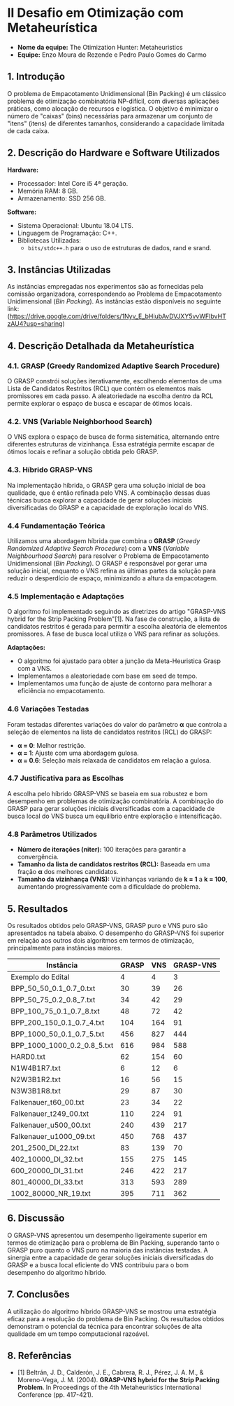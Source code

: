 # II Desafio em Otimização com Metaheurística
- **Nome da equipe:** The Otimization Hunter:  Metaheuristics
- **Equipe:** Enzo Moura de Rezende e Pedro Paulo Gomes do Carmo

## 1. Introdução

O problema de Empacotamento Unidimensional (Bin Packing) é um clássico problema de otimização combinatória NP-difícil, com diversas aplicações práticas, como alocação de recursos e logística. O objetivo é minimizar o número de "caixas" (bins) necessárias para armazenar um conjunto de "itens" (itens) de diferentes tamanhos, considerando a capacidade limitada de cada caixa.

## 2. Descrição do Hardware e Software Utilizados

**Hardware:**
- Processador: Intel Core i5 4ª geração.
- Memória RAM: 8 GB.
- Armazenamento: SSD 256 GB.

**Software:**
- Sistema Operacional: Ubuntu 18.04 LTS.
- Linguagem de Programação: C++.
- Bibliotecas Utilizadas:
  - `bits/stdc++.h` para o uso de estruturas de dados, rand e srand.

## 3. Instâncias Utilizadas

As instâncias empregadas nos experimentos são as fornecidas pela comissão organizadora, correspondendo ao Problema de Empacotamento Unidimensional (_Bin Packing_). As instâncias estão disponíveis no seguinte link:(https://drive.google.com/drive/folders/1Nyv_E_bHiubAvDVJXY5vvWFIbvHTzAU4?usp=sharing)

## 4. Descrição Detalhada da Metaheurística

### 4.1. GRASP (Greedy Randomized Adaptive Search Procedure)
O GRASP constrói soluções iterativamente, escolhendo elementos de uma Lista de Candidatos Restritos (RCL) que contém os elementos mais promissores em cada passo. A aleatoriedade na escolha dentro da RCL permite explorar o espaço de busca e escapar de ótimos locais.

### 4.2. VNS (Variable Neighborhood Search)
O VNS explora o espaço de busca de forma sistemática, alternando entre diferentes estruturas de vizinhança. Essa estratégia permite escapar de ótimos locais e refinar a solução obtida pelo GRASP.

### 4.3. Híbrido GRASP-VNS
Na implementação híbrida, o GRASP gera uma solução inicial de boa qualidade, que é então refinada pelo VNS. A combinação dessas duas técnicas busca explorar a capacidade de gerar soluções iniciais diversificadas do GRASP e a capacidade de exploração local do VNS.

### 4.4 Fundamentação Teórica

Utilizamos uma abordagem híbrida que combina o **GRASP** (_Greedy Randomized Adaptive Search Procedure_) com a **VNS** (_Variable Neighbourhood Search_) para resolver o Problema de Empacotamento Unidimensional (_Bin Packing_). O GRASP é responsável por gerar uma solução inicial, enquanto o VNS refina as últimas partes da solução para reduzir o desperdício de espaço, minimizando a altura da empacotagem.

### 4.5 Implementação e Adaptações

O algoritmo foi implementado seguindo as diretrizes do artigo "GRASP-VNS hybrid for the Strip Packing Problem"[1]. Na fase de construção, a lista de candidatos restritos é gerada para permitir a escolha aleatória de elementos promissores. A fase de busca local utiliza o VNS para refinar as soluções.

**Adaptações:**
- O algoritmo foi ajustado para obter a junção da Meta-Heuristica Grasp com a VNS.
- Implementamos a aleatoriedade com base em seed de tempo.
- Implementamos uma função de ajuste de contorno para melhorar a eficiência no empacotamento.

### 4.6 Variações Testadas

Foram testadas diferentes variações do valor do parâmetro **α** que controla a seleção de elementos na lista de candidatos restritos (RCL) do GRASP:
- **α = 0**: Melhor restrição.
- **α = 1**: Ajuste com uma abordagem gulosa.
- **α = 0.6**: Seleção mais relaxada de candidatos em relação a gulosa.

### 4.7 Justificativa para as Escolhas

A escolha pelo híbrido GRASP-VNS se baseia em sua robustez e bom desempenho em problemas de otimização combinatória. A combinação do GRASP para gerar soluções iniciais diversificadas com a capacidade de busca local do VNS busca um equilíbrio entre exploração e intensificação.

### 4.8 Parâmetros Utilizados

- **Número de iterações (niter):** 100 iterações para garantir a convergência.
- **Tamanho da lista de candidatos restritos (RCL):** Baseada em uma fração **α** dos melhores candidatos.
- **Tamanho da vizinhança (VNS):** Vizinhanças variando de **k = 1** a **k = 100**, aumentando progressivamente com a dificuldade do problema.

## 5. Resultados

Os resultados obtidos pelo GRASP-VNS, GRASP puro e VNS puro são apresentados na tabela abaixo. O desempenho do GRASP-VNS foi superior em relação aos outros dois algoritmos em termos de otimização, principalmente para instâncias maiores. 

| Instância | GRASP | VNS | GRASP-VNS |
|-----------|-------|-----------|--------|
|    Exemplo do Edital    | 4 | 4 | 3 |
| BPP_50_50_0.1_0.7_0.txt | 30 | 39 | 26 |
| BPP_50_75_0.2_0.8_7.txt | 34 | 42 | 29 |
| BPP_100_75_0.1_0.7_8.txt | 48 | 72 | 42 |
|BPP_200_150_0.1_0.7_4.txt | 104 | 164 | 91 |
| BPP_1000_50_0.1_0.7_5.txt | 456 | 827 | 444 |
| BPP_1000_1000_0.2_0.8_5.txt | 616 | 984 | 588 |
| HARD0.txt | 62 | 154 | 60 |
| N1W4B1R7.txt| 6 | 12 | 6 |
| N2W3B1R2.txt | 16 | 56 | 15 |
| N3W3B1R8.txt | 29 | 87 | 30 |
| Falkenauer_t60_00.txt | 23 | 34 | 22 |
| Falkenauer_t249_00.txt | 110 | 224 | 91 |
| Falkenauer_u500_00.txt | 240 | 439 | 217 |
| Falkenauer_u1000_09.txt | 450 | 768 | 437 |
| 201_2500_DI_22.txt | 83 | 139 | 70 |
| 402_10000_DI_32.txt | 155 | 275 | 145 |
| 600_20000_DI_31.txt | 246 | 422 | 217 |
| 801_40000_DI_33.txt | 313 | 593 | 289 |
| 1002_80000_NR_19.txt | 395 | 711 | 362 |

## 6. Discussão

O GRASP-VNS apresentou um desempenho ligeiramente superior em termos de otimização para o problema de Bin Packing, superando tanto o GRASP puro quanto o VNS puro na maioria das instâncias testadas. A sinergia entre a capacidade de gerar soluções iniciais diversificadas do GRASP e a busca local eficiente do VNS contribuiu para o bom desempenho do algoritmo híbrido.

## 7. Conclusões
A utilização do algoritmo híbrido GRASP-VNS se mostrou uma estratégia eficaz para a resolução do problema de Bin Packing. Os resultados obtidos demonstram o potencial da técnica para encontrar soluções de alta qualidade em um tempo computacional razoável.

## 8. Referências
- [1] Beltrán, J. D., Calderón, J. E., Cabrera, R. J., Pérez, J. A. M., & Moreno-Vega, J. M. (2004). **GRASP-VNS hybrid for the Strip Packing Problem**. In Proceedings of the 4th Metaheuristics International Conference (pp. 417-421).
